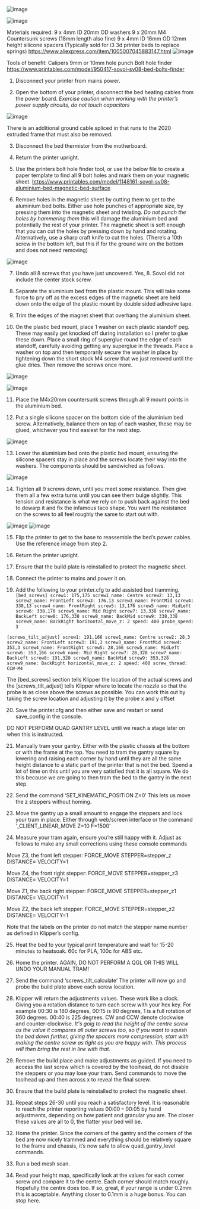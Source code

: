 ![image](https://github.com/user-attachments/assets/b82db5cf-3603-45b4-8d65-524a943a879d)


![image](https://github.com/user-attachments/assets/cab7eb79-8321-4487-9588-2db5ac1d2235)

Materials required:
9 x 4mm ID 20mm OD washers 
9 x 20mm M4 Countersunk screws (18mm length also fine)
9 x 4mm ID 16mm OD 12mm height silicone spacers (Typically sold for i3 3d printer beds to replace springs)
https://www.aliexpress.com/item/1005007045883147.html
 ![image](https://github.com/user-attachments/assets/c2a88624-3c5f-48f4-8351-21e68db8acea)

Tools of benefit:
Calipers
9mm or 10mm hole punch
Bolt hole finder https://www.printables.com/model/950417-sovol-sv08-bed-bolts-finder 

1.	Disconnect your printer from mains power.

2.	Open the bottom of your printer, disconnect the bed heating cables from the power board. *Exercise caution when working with the printer’s power supply circuits, do not touch capacitors*

 ![image](https://github.com/user-attachments/assets/038436db-549b-4eb2-8fb2-5c2820ccce38)

There is an additional ground cable spliced in that runs to the 2020 extruded frame that must also be removed.

3.	Disconnect the bed thermistor from the motherboard.

4.	Return the printer upright.

5.	Use the printers bolt hole finder tool, or use the below file to create a paper template to find all 9 bolt holes and mark them on your magnetic sheet.
https://www.printables.com/model/1148161-sovol-sv08-aluminium-bed-magnetic-bed-surface

6.	Remove holes in the magnetic sheet by cutting them to get to the aluminium bed bolts.
Either use hole punches of appropriate size, by pressing them into the magnetic sheet and twisting. *Do not punch the holes by hammering them* this will damage the aluminium bed and potentially the rest of your printer. The magnetic sheet is soft enough that you can cut the holes by pressing down by hand and rotating. Alternatively, use a sharp craft knife to cut the holes.
(There’s a 10th screw in the bottom left, but this if for the ground wire on the bottom and does not need removing)

 ![image](https://github.com/user-attachments/assets/b5868ac2-a7cd-4b43-89e4-5e9e45885a31)


7.	Undo all 8 screws that you have just uncovered. Yes, 8. Sovol did not include the center stock screw.

8.	Separate the aluminium bed from the plastic mount. This will take some force to pry off as the excess edges of the magnetic sheet are held down onto the edge of the plastic mount by double sided adhesive tape.

9.	Trim the edges of the magnet sheet that overhang the aluminium sheet.

10.	On the plastic bed mount, place 1 washer on each plastic standoff peg.
These may easily get knocked off during installation so I prefer to glue these down. Place a small ring of superglue round the edge of each standoff, carefully avoiding getting any superglue in the threads. Place a washer on top and then temporarily secure the washer in place by tightening down the short stock M4 screw that we just removed until the glue dries. Then remove the screws once more. 
 

 ![image](https://github.com/user-attachments/assets/11f8590b-5c05-4645-9057-46eeb5c38dad)


![image](https://github.com/user-attachments/assets/d8ddafef-3c05-4ca7-a50d-84f215edf08b)



11.	Place the M4x20mm countersunk screws through all 9 mount points in the aluminium bed.

12.	Put a single silicone spacer on the bottom side of the aluminium bed screw.
Alternatively, balance them on top of each washer, these may be glued, whichever you find easiest for the next step.
 
![image](https://github.com/user-attachments/assets/c5b17b7f-4724-453d-aed2-81f4222dd749)

13.	Lower the aluminium bed onto the plastic bed mount, ensuring the silicone spacers stay in place and the screws locate their way into the washers.
The components should be sandwiched as follows.

 ![image](https://github.com/user-attachments/assets/11ed59f5-0702-4f25-b9c9-d319837fadc0)


14.	Tighten all 9 screws down, until you meet some resistance. Then give them all a few extra turns until you can see them bulge slightly. This tension and resistance is what we rely on to push back against the bed to dewarp it and fix the infamous taco shape. You want the resistance on the screws to all feel roughly the same to start out with. 

![image](https://github.com/user-attachments/assets/6c9e9e10-d5e6-4ebd-b0d9-e2de0d68784c)
![image](https://github.com/user-attachments/assets/ae15eb95-220b-4dd3-8394-4fa604772c53)

15.	Flip the printer to get to the base to reassemble the bed’s power cables. Use the reference image from step 2.

16.	Return the printer upright.

17.	Ensure that the build plate is reinstalled to protect the magnetic sheet.

18.	Connect the printer to mains and power it on.

19.	Add the following to your printer.cfg to add assisted bed tramming.
`[bed_screws]
screw1: 175,175
screw1_name: Centre
screw2: 13,13
screw2_name: FrontLeft
screw3: 176,13
screw3_name: FrontMid
screw4: 338,13
screw4_name: FrontRight
screw5: 13,176
screw5_name: MidLeft
screw6: 338,176
screw6_name: Mid Right
screw7: 13,338
screw7_name: BackLeft
screw8: 176,338
screw8_name: BackMid
screw9: 338,338
screw9_name: BackRight
horizontal_move_z: 2
speed: 400
probe_speed: 3`

`[screws_tilt_adjust]
screw1: 191,166
screw1_name: Centre
screw2: 28,3
screw2_name: FrontLeft
screw3: 191,3
screw3_name: FrontMid
screw4: 353,3
screw4_name: FrontRight
screw5: 28,166
screw5_name: MidLeft
screw6: 353,166
screw6_name: Mid Right
screw7: 28,328
screw7_name: BackLeft
screw8: 191,328
screw8_name: BackMid
screw9: 353,328
screw9_name: BackRight
horizontal_move_z: 2
speed: 400
screw_thread: CCW-M4`

The [bed_screws] section tells Klipper the location of the actual screws and the [screws_tilt_adjust] tells Klipper where to locate the nozzle so that the probe is as close above the screws as possible. 
You can work this out by taking the screw location and adjusting it by the probe x and y offset

20.	Save the printer.cfg and then either save and restart or send save_config in the console.

DO NOT PERFORM QUAD GANTRY LEVEL until we reach a stage later on when this is instructed.

21.	Manually tram your gantry. 
Either with the plastic chassis at the bottom or with the frame at the top. You need to tram the gantry square by lowering and raising each corner by hand until they are all the same height distance to a static part of the printer that is not the bed. Spend a lot of time on this until you are very satisfied that it is all square. We do this because we are going to then tram the bed to the gantry in the next step.


22.	Send the command ‘SET_KINEMATIC_POSITION Z=0’
This lets us move the z steppers without homing.

23.	Move the gantry up a small amount to engage the steppers and lock your tram in place. 
Either through web/screen interface or the command ‘_CLIENT_LINEAR_MOVE Z=10 F=1500’

24.	Measure your tram again, ensure you’re still happy with it.
Adjust as follows to make any small corrections using these console commands

Move Z3, the front left stepper:
FORCE_MOVE STEPPER=stepper_z DISTANCE=<value> VELOCITY=1

Move Z4, the front right stepper:
FORCE_MOVE STEPPER=stepper_z3 DISTANCE=<value> VELOCITY=1

Move Z1, the back right stepper:
FORCE_MOVE STEPPER=stepper_z1 DISTANCE=<value> VELOCITY=1

Move Z2, the back left stepper:
FORCE_MOVE STEPPER=stepper_z2 DISTANCE=<value> VELOCITY=1

Note that the labels on the printer do not match the stepper name number as defined in Klipper’s config.

25.	Heat the bed to your typical print temperature and wait for 15-20 minutes to heatsoak.
60c for PLA, 100c for ABS etc.

26.	Home the printer.
AGAIN, DO NOT PERFORM A QGL OR THIS WILL UNDO YOUR MANUAL TRAM!

27.	Send the command ‘screws_tilt_calculate’
The printer will now go and probe the build plate above each screw location.

28.	Klipper will return the adjustments values. These work like a clock. Giving you a rotation distance to turn each screw with your hex key. For example 00:30 is 180 degrees, 00:15 is 90 degrees, 1 is a full rotation of 360 degrees. 00:40 is 225 degrees. CW and CCW denote clockwise and counter-clockwise. 
_It's goig to read the height of the centre screw as the value it compares all outer screws too, so if you want to squish the bed down further, giving the spacers more compression, start with making the centre screw as tight as you are happy with. This process will then bring the rest in line with that._

29.	Remove the build place and make adjustments as guided. If you need to access the last screw which is covered by the toolhead, do not disable the steppers or you may lose your tram. Send commands to move the toolhead up and then across x to reveal the final screw.

30.	Ensure that the build plate is reinstalled to protect the magnetic sheet.

31.	Repeat steps 26-30 until you reach a satisfactory level. It is reasonable to reach the printer reporting values 00:00 – 00:05 by hand adjustments, depending on how patient and granular you are. The closer these values are all to 0, the flatter your bed will be.

32.	Home the printer.
Since the corners of the gantry and the corners of the bed are now nicely trammed and everything should be relatively square to the frame and chassis, it’s now safe to allow quad_gantry_level commands.

33.	Run a bed mesh scan.

34.	 Read your height map, specifically look at the values for each corner screw and compare it to the centre. Each corner should match roughly. Hopefully the centre does too. If so, great, if your range is under 0.2mm this is acceptable. Anything closer to 0.1mm is a huge bonus. You can stop here.































